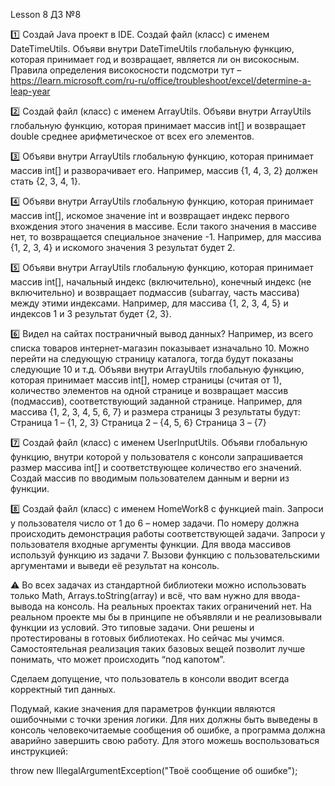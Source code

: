 Lesson 8
ДЗ №8

1️⃣
Создай Java проект в IDE.
Создай файл (класс) с именем DateTimeUtils.
Объяви внутри DateTimeUtils глобальную функцию, которая принимает год и возвращает, является ли он високосным.
Правила определения високосности подсмотри тут – https://learn.microsoft.com/ru-ru/office/troubleshoot/excel/determine-a-leap-year

2️⃣
Создай файл (класс) с именем ArrayUtils.
Объяви внутри ArrayUtils глобальную функцию, которая принимает массив int[] и возвращает double среднее арифметическое от всех его элементов.

3️⃣
Объяви внутри ArrayUtils глобальную функцию, которая принимает массив int[] и разворачивает его. Например, массив {1, 4, 3, 2} должен стать {2, 3, 4, 1}.

4️⃣
Объяви внутри ArrayUtils глобальную функцию, которая принимает массив int[], искомое значение int и возвращает индекс первого вхождения этого значения в массиве. Если такого значения в массиве нет, то возвращается специальное значение -1. Например, для массива {1, 2, 3, 4} и искомого значения 3 результат будет 2.

5️⃣
Объяви внутри ArrayUtils глобальную функцию, которая принимает массив int[], начальный индекс (включительно), конечный индекс (не включительно) и возвращает подмассив (subarray, часть массива) между этими индексами. Например, для массива {1, 2, 3, 4, 5} и индексов 1 и 3 результат будет {2, 3}.

6️⃣
Видел на сайтах постраничный вывод данных? Например, из всего списка товаров интернет-магазин показывает изначально 10. Можно перейти на следующую страницу каталога, тогда будут показаны следующие 10 и т.д. Объяви внутри ArrayUtils глобальную функцию, которая принимает массив int[], номер страницы (считая от 1), количество элементов на одной странице и возвращает массив (подмассив), соответствующий заданной странице. Например, для массива {1, 2, 3, 4, 5, 6, 7} и размера страницы 3 результаты будут:
Страница 1 – {1, 2, 3}
Страница 2 – {4, 5, 6}
Страница 3 – {7}

7️⃣
Создай файл (класс) с именем UserInputUtils.
Объяви глобальную функцию, внутри которой у пользователя с консоли запрашивается размер массива int[] и соответствующее количество его значений. Создай массив по вводимым пользователем данным и верни из функции.

8️⃣
Создай файл (класс) с именем HomeWork8 с функцией main. Запроси у пользователя число от 1 до 6 – номер задачи. По номеру должна происходить демонстрация работы соответствующей задачи. Запроси у пользователя входные аргументы функции. Для ввода массивов используй функцию из задачи 7. Вызови функцию с пользовательскими аргументами и выведи её результат на консоль.

⚠️ Во всех задачах из стандартной библиотеки можно использовать только Math, Arrays.toString(array) и всё, что вам нужно для ввода-вывода на консоль. На реальных проектах таких ограничений нет.
На реальном проекте мы бы в принципе не объявляли и не реализовывали функции из условий. Это типовые задачи. Они решены и протестированы в готовых библиотеках. Но сейчас мы учимся. Самостоятельная реализация таких базовых вещей позволит лучше понимать, что может происходить “под капотом”.

Сделаем допущение, что пользователь в консоли вводит всегда корректный тип данных.

Подумай, какие значения для параметров функции являются ошибочными с точки зрения логики. Для них должны быть выведены в консоль человекочитаемые сообщения об ошибке, а программа должна аварийно завершить свою работу. Для этого можешь воспользоваться инструкцией:

throw new IllegalArgumentException("Твоё сообщение об ошибке");

